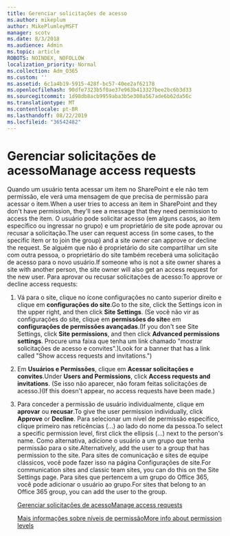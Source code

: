 ```yaml
---
title: Gerenciar solicitações de acesso
ms.author: mikeplum
author: MikePlumleyMSFT
manager: scotv
ms.date: 8/3/2018
ms.audience: Admin
ms.topic: article
ROBOTS: NOINDEX, NOFOLLOW
localization_priority: Normal
ms.collection: Adm_O365
ms.custom: ''
ms.assetid: 6c1a4b19-5915-428f-bc57-40ee2af62178
ms.openlocfilehash: 90dfe7323b5f0ae37e963b413327bee2bc6b3d33
ms.sourcegitcommit: 1d98db8acb9959aba3b5e308a567ade6b62da56c
ms.translationtype: MT
ms.contentlocale: pt-BR
ms.lasthandoff: 08/22/2019
ms.locfileid: "36542482"
---
```

# <a name="manage-access-requests"></a><span data-ttu-id="83b2d-102">Gerenciar solicitações de acesso</span><span class="sxs-lookup"><span data-stu-id="83b2d-102">Manage access requests</span></span>

<span data-ttu-id="83b2d-103">Quando um usuário tenta acessar um item no SharePoint e ele não tem permissão, ele verá uma mensagem de que precisa de permissão para acessar o item.</span><span class="sxs-lookup"><span data-stu-id="83b2d-103">When a user tries to access an item in SharePoint and they don't have permission, they'll see a message that they need permission to access the item.</span></span> <span data-ttu-id="83b2d-104">O usuário pode solicitar acesso (em alguns casos, ao item específico ou ingressar no grupo) e um proprietário de site pode aprovar ou recusar a solicitação.</span><span class="sxs-lookup"><span data-stu-id="83b2d-104">The user can request access (in some cases, to the specific item or to join the group) and a site owner can approve or decline the request.</span></span> <span data-ttu-id="83b2d-105">Se alguém que não é proprietário do site compartilhar um site com outra pessoa, o proprietário do site também receberá uma solicitação de acesso para o novo usuário.</span><span class="sxs-lookup"><span data-stu-id="83b2d-105">If someone who is not a site owner shares a site with another person, the site owner will also get an access request for the new user.</span></span> <span data-ttu-id="83b2d-106">Para aprovar ou recusar solicitações de acesso:</span><span class="sxs-lookup"><span data-stu-id="83b2d-106">To approve or decline access requests:</span></span>
  
1. <span data-ttu-id="83b2d-107">Vá para o site, clique no ícone configurações no canto superior direito e clique em **configurações do site**.</span><span class="sxs-lookup"><span data-stu-id="83b2d-107">Go to the site, click the Settings icon in the upper right, and then click **Site Settings**.</span></span> <span data-ttu-id="83b2d-108">(Se você não vir as configurações do site, clique em **permissões do site**e em **configurações de permissões avançadas**.</span><span class="sxs-lookup"><span data-stu-id="83b2d-108">(If you don't see Site Settings, click **Site permissions**, and then click **Advanced permissions settings**.</span></span> <span data-ttu-id="83b2d-109">Procure uma faixa que tenha um link chamado "mostrar solicitações de acesso e convites".)</span><span class="sxs-lookup"><span data-stu-id="83b2d-109">Look for a banner that has a link called "Show access requests and invitations.")</span></span>
    
2. <span data-ttu-id="83b2d-110">Em **Usuários e Permissões**, clique em **Acessar solicitações e convites**.</span><span class="sxs-lookup"><span data-stu-id="83b2d-110">Under **Users and Permissions**, click **Access requests and invitations**.</span></span> <span data-ttu-id="83b2d-111">(Se isso não aparecer, não foram feitas solicitações de acesso.)</span><span class="sxs-lookup"><span data-stu-id="83b2d-111">(If this doesn't appear, no access requests have been made.)</span></span>
    
3. <span data-ttu-id="83b2d-112">Para conceder a permissão de usuário individualmente, clique em **aprovar** ou **recusar**.</span><span class="sxs-lookup"><span data-stu-id="83b2d-112">To give the user permission individually, click **Approve** or **Decline**.</span></span> <span data-ttu-id="83b2d-113">Para selecionar um nível de permissão específico, clique primeiro nas reticências (...) ao lado do nome da pessoa.</span><span class="sxs-lookup"><span data-stu-id="83b2d-113">To select a specific permission level, first click the ellipsis (...) next to the person's name.</span></span> <span data-ttu-id="83b2d-114">Como alternativa, adicione o usuário a um grupo que tenha permissão para o site.</span><span class="sxs-lookup"><span data-stu-id="83b2d-114">Alternatively, add the user to a group that has permission to the site.</span></span> <span data-ttu-id="83b2d-115">Para sites de comunicação e sites de equipe clássicos, você pode fazer isso na página Configurações de site.</span><span class="sxs-lookup"><span data-stu-id="83b2d-115">For communication sites and classic team sites, you can do this on the Site Settings page.</span></span> <span data-ttu-id="83b2d-116">Para sites que pertencem a um grupo do Office 365, você pode adicionar o usuário ao grupo.</span><span class="sxs-lookup"><span data-stu-id="83b2d-116">For sites that belong to an Office 365 group, you can add the user to the group.</span></span>
    
    [<span data-ttu-id="83b2d-117">Gerenciar solicitações de acesso</span><span class="sxs-lookup"><span data-stu-id="83b2d-117">Manage access requests </span></span>](https://go.microsoft.com/fwlink/?linkid=2008747)
    
    [<span data-ttu-id="83b2d-118">Mais informações sobre níveis de permissão</span><span class="sxs-lookup"><span data-stu-id="83b2d-118">More info about permission levels</span></span>](https://go.microsoft.com/fwlink/?linkid=867071)
    

